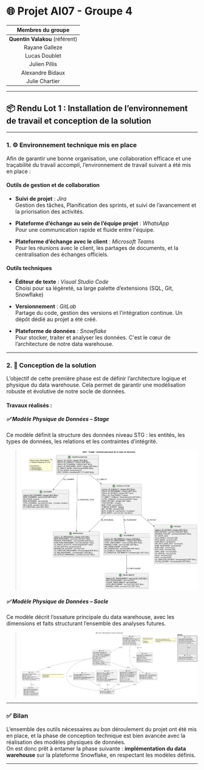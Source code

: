 # 🌐 Projet AI07 - Groupe 4

| Membres du groupe          |
|:--------------------------:|
| **Quentin Valakou** (référent) |
| Rayane Galleze             |
| Lucas Doublet              |
| Julien Pillis              |
| Alexandre Bidaux           |
| Julie Chartier             |

---

## 📦 Rendu Lot 1 : Installation de l’environnement de travail et conception de la solution

---

### 1. ⚙️ Environnement technique mis en place

Afin de garantir une bonne organisation, une collaboration efficace et une traçabilité du travail accompli, l’environnement de travail suivant a été mis en place :

#### **Outils de gestion et de collaboration**

- **Suivi de projet** : *Jira*  
Gestion des tâches, Planification des sprints, et suivi de l’avancement et la priorisation des activités.
  
- **Plateforme d’échange au sein de l’équipe projet** : *WhatsApp*  
  Pour une communication rapide et fluide entre l'équipe.

- **Plateforme d’échange avec le client** : *Microsoft Teams*  
  Pour les réunions avec le client, les partages de documents, et la centralisation des échanges officiels.

#### **Outils techniques**

- **Éditeur de texte** : *Visual Studio Code*  
  Choisi pour sa légèreté, sa large palette d’extensions (SQL, Git, Snowflake)


- **Versionnement** : *GitLab*  
  Partage du code, gestion des versions et l’intégration continue. Un dépôt dédié au projet a été créé.

- **Plateforme de données** : *Snowflake*  
  Pour stocker, traiter et analyser les données. C'est le cœur de l’architecture de notre data warehouse.

---

### 2. 🧠 Conception de la solution


L’objectif de cette première phase est de définir l’architecture logique et physique du data warehouse. Cela permet de garantir une modélisation robuste et évolutive de notre socle de données.

#### Travaux réalisés :

##### ✅ Modèle Physique de Données – **Stage**

Ce modèle définit la structure des données niveau STG : les entités, les types de données, les relations et les contraintes d’intégrité.

> ![MPD - Stage](../../docs/MPD_STAGE_AI07.png)



##### ✅ Modèle Physique de Données – **Socle**

Ce modèle décrit l’ossature principale du data warehouse, avec les dimensions et faits structurant l’ensemble des analyses futures.

> ![MPD - Socle](../../docs/MPD_SOCLE_AI07.png)



---

### ✅ Bilan

L’ensemble des outils nécessaires au bon déroulement du projet ont été mis en place, et la phase de conception technique est bien avancée avec la réalisation des modèles physiques de données.  
On est donc prêt à entamer la phase suivante : **implémentation du data warehouse** sur la plateforme Snowflake, en respectant les modèles définis.

---
